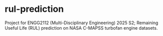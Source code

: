 # rul-prediction
Project for ENGG2112 (Multi-Disciplinary Engineering) 2025 S2; Remaining Useful Life (RUL) prediction on NASA C-MAPSS turbofan engine datasets.
